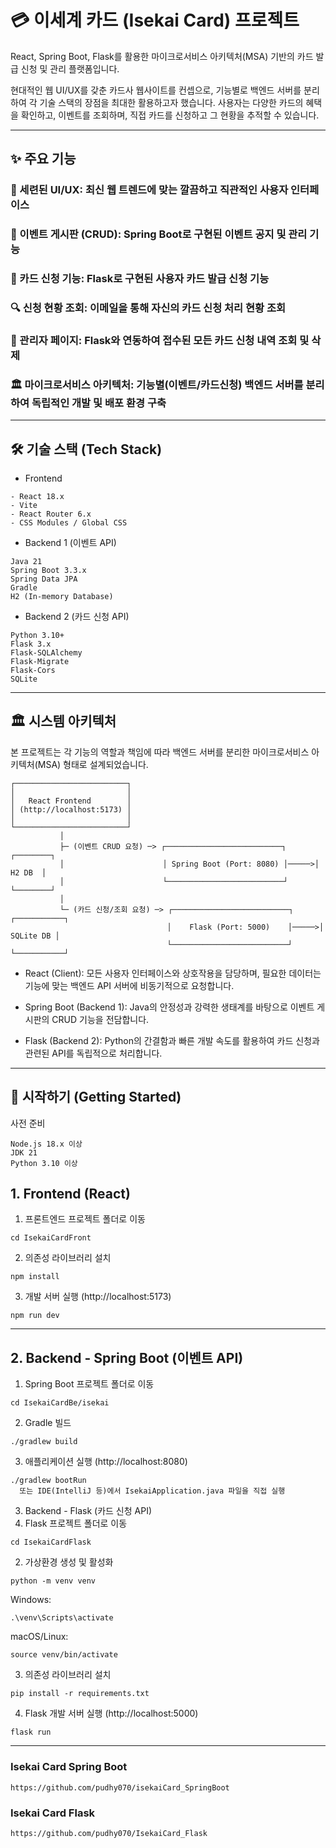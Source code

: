 # 💳 이세계 카드 (Isekai Card) 프로젝트
React, Spring Boot, Flask를 활용한 마이크로서비스 아키텍처(MSA) 기반의 카드 발급 신청 및 관리 플랫폼입니다.

현대적인 웹 UI/UX를 갖춘 카드사 웹사이트를 컨셉으로, 기능별로 백엔드 서버를 분리하여 각 기술 스택의 장점을 최대한 활용하고자 했습니다. 사용자는 다양한 카드의 혜택을 확인하고, 이벤트를 조회하며, 직접 카드를 신청하고 그 현황을 추적할 수 있습니다.

---

## ✨ 주요 기능
### 🎨 세련된 UI/UX: 최신 웹 트렌드에 맞는 깔끔하고 직관적인 사용자 인터페이스

### 📢 이벤트 게시판 (CRUD): Spring Boot로 구현된 이벤트 공지 및 관리 기능

### 📝 카드 신청 기능: Flask로 구현된 사용자 카드 발급 신청 기능

### 🔍 신청 현황 조회: 이메일을 통해 자신의 카드 신청 처리 현황 조회

### 🔐 관리자 페이지: Flask와 연동하여 접수된 모든 카드 신청 내역 조회 및 삭제

### 🏛️ 마이크로서비스 아키텍처: 기능별(이벤트/카드신청) 백엔드 서버를 분리하여 독립적인 개발 및 배포 환경 구축

---

## 🛠️ 기술 스택 (Tech Stack)
- Frontend
```
- React 18.x
- Vite
- React Router 6.x
- CSS Modules / Global CSS
```

- Backend 1 (이벤트 API)
```
Java 21
Spring Boot 3.3.x
Spring Data JPA
Gradle
H2 (In-memory Database)
```

- Backend 2 (카드 신청 API)
```
Python 3.10+
Flask 3.x
Flask-SQLAlchemy
Flask-Migrate
Flask-Cors
SQLite
```

---

## 🏛️ 시스템 아키텍처

본 프로젝트는 각 기능의 역할과 책임에 따라 백엔드 서버를 분리한 마이크로서비스 아키텍처(MSA) 형태로 설계되었습니다.

```
┌─────────────────────────┐
│                         │
│   React Frontend        │
│ (http://localhost:5173) │
│                         │
└─────────────────────────┘
           │
           ├─ (이벤트 CRUD 요청) ─> ┌──────────────────────────┐      ┌────────┐
           │                      │ Spring Boot (Port: 8080) │─────>│ H2 DB  │
           │                      └──────────────────────────┘      └────────┘
           │
           └─ (카드 신청/조회 요청) ─> ┌──────────────────────────┐      ┌───────────┐
                                   │    Flask (Port: 5000)    │─────>│ SQLite DB │
                                   └──────────────────────────┘      └───────────┘

```

- React (Client): 모든 사용자 인터페이스와 상호작용을 담당하며, 필요한 데이터는 기능에 맞는 백엔드 API 서버에 비동기적으로 요청합니다.
 
- Spring Boot (Backend 1): Java의 안정성과 강력한 생태계를 바탕으로 이벤트 게시판의 CRUD 기능을 전담합니다.

- Flask (Backend 2): Python의 간결함과 빠른 개발 속도를 활용하여 카드 신청과 관련된 API를 독립적으로 처리합니다.

---

## 🚀 시작하기 (Getting Started)
사전 준비
```
Node.js 18.x 이상
JDK 21
Python 3.10 이상
```

## 1. Frontend (React)
1. 프론트엔드 프로젝트 폴더로 이동
```
cd IsekaiCardFront
```

 2. 의존성 라이브러리 설치
```
npm install
```

3. 개발 서버 실행 (http://localhost:5173)
```
npm run dev
```

---

## 2. Backend - Spring Boot (이벤트 API)
 1. Spring Boot 프로젝트 폴더로 이동
```
cd IsekaiCardBe/isekai
```

 2. Gradle 빌드
```
./gradlew build
```
 
 3. 애플리케이션 실행 (http://localhost:8080)
```
./gradlew bootRun
  또는 IDE(IntelliJ 등)에서 IsekaiApplication.java 파일을 직접 실행
```

3. Backend - Flask (카드 신청 API)
 1. Flask 프로젝트 폴더로 이동
```
cd IsekaiCardFlask
```
 2. 가상환경 생성 및 활성화
```
python -m venv venv
```

 Windows:
 ```
.\venv\Scripts\activate
```

 macOS/Linux:
```
source venv/bin/activate
```

 3. 의존성 라이브러리 설치
```
pip install -r requirements.txt
```

 4. Flask 개발 서버 실행 (http://localhost:5000) 
```
flask run
```

---


### Isekai Card Spring Boot 
```
https://github.com/pudhy070/isekaiCard_SpringBoot
```

### Isekai Card Flask 
```
https://github.com/pudhy070/IsekaiCard_Flask
```
